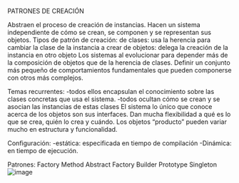 PATRONES DE CREACIÓN

Abstraen el proceso de creación de instancias. Hacen un sistema independiente de cómo se crean, se componen y se representan sus objetos. 
Tipos de patrón de creación:
de clases:  usa la herencia para cambiar la clase de la instancia a crear
de objetos: delega la creación de la instancia en otro objeto
Los sistemas al evolucionar para depender más de la composición de objetos que de la herencia de clases. Definir un conjunto más pequeño de comportamientos fundamentales que pueden componerse con otros más complejos.

Temas recurrentes:
-todos ellos encapsulan el conocimiento sobre las clases concretas que usa el sistema.
-todos ocultan cómo se crean y se asocian las instancias de estas clases
El sistema lo único que conoce acerca de los objetos son sus interfaces. Dan mucha flexibilidad a qué es lo que se crea, quién lo crea y cuándo. Los objetos “producto” pueden variar mucho en estructura y funcionalidad.

Configuración:
-estática:  especificada en tiempo de compilación
-Dinámica:  en tiempo de ejecución.

Patrones: 
Factory Method
Abstract Factory
Builder
Prototype
Singleton
![image](https://user-images.githubusercontent.com/52029674/198869220-c458a56c-99bb-4b26-ab74-1c99a1178591.png)
